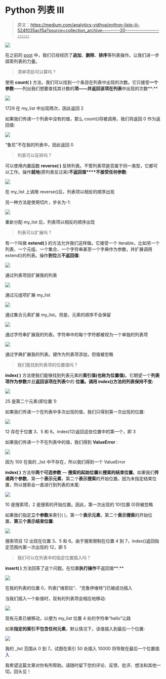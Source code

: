 # Python 列表 III

> 原文：<https://medium.com/analytics-vidhya/python-lists-iii-524f035acf5a?source=collection_archive---------20----------------------->

![](img/1c728f9bd1ed0070c66709d45953b5bc.png)

在之前的 [post](/analytics-vidhya/python-lists-ii-a6681421b60e) 中，我们已经经历了**追加**、**删除**、**排序**等列表操作。让我们进一步探索列表的力量。

> 清单项目可以算吗？

使用 **count( )** 方法，我们可以找到一个条目在列表中出现的次数。它只接受**一个参数**——列出我们想要查找其计数的**项——并返回该项在列表**中出现的次数**:**

![](img/f3d9286974d3bcc2e1ab88a62fabac85.png)

1729 在 my_list 中出现两次，因此返回 2

如果我们传递一个列表中没有的值，那么 count()将被调用，我们将返回 0 作为返回值:

![](img/af6eb226a283c5b5ebe512dae61c5ae4.png)

“鲁尼”不在我的列表中，因此返回 0

> 列表可以反转吗？

可以使用内置函数 **reverse( )** 反转列表。不管列表项是否属于同一类型，它都可以工作。操作**就地**(原列表反过来)**不返回值****不接受任何参数**:

![](img/4e827c99b43d0b821e1d559af3e156af.png)

在 my_list 上调用 reverse()后，列表项以相反的顺序出现

另一种方法是使用切片，步长为-1:

![](img/4438a891f4c7ca6d49e064c01c18b4ce.png)

重新分配 my_list 后，列表项以相反的顺序出现

> 列表可以扩展吗？

有一个叫做 **extend( )** 的方法允许我们这样做。它接受一个 iterable，比如另一个列表、一个元组、一个集合、一个字符串甚至一个字典作为参数，并扩展调用 extend()的列表。操作**到位**且**不返回值**:

![](img/5743828e09e7f8ac1f008790dac20812.png)

通过列表项目扩展我的列表

![](img/b4bdbde6d786a77b4c36b7f2ef5441d9.png)

通过元组项扩展 my_list

![](img/76d851bc4040c3441d699d8b01eb47f0.png)

通过集合元素扩展 my_list。但是，元素的顺序不会保留

![](img/db415c40305e3fba4352194ef836ebbf.png)

通过字符串扩展我的列表。字符串中的每个字符都被视为一个单独的列表项

![](img/8b561b6a44b5ba1237cbe171d4cc3e41.png)

通过字典扩展我的列表。键作为列表项添加，但值被忽略

> 我们能找到列表项的位置值吗？

**index( )** 方法使我们能够找到列表元素的**索引值(也称为位置值)**。它期望一个**列表项作为参数**并且**返回该项在列表**中的 **位置。调用 index()方法的列表保持不变:**

![](img/c3d418b14136ba22ecfbaf671806a8bb.png)

25 是第二个元素(即位置 1)

如果我们传递一个在列表中多次出现的值，我们只得到第一次出现的位置:

![](img/e550d721c46ba0967e4161f21c87b743.png)

12 存在于位置 3、5 和 6。index(12)返回这些位置中的第一个，即 3

如果我们传递一个不在列表中的值，我们得到 **ValueError** :

![](img/64343a3684c352f33ddd4305c88e4109.png)

因为 100 在我的 _list 中不存在，所以我们得到一个 ValueError

**index( )** 方法带**两个可选参数** — **搜索的起始位置**和**搜索的结束位置**。如果我们**传递两个参数**，第一个**表示元素**，第二个**表示搜索**的开始位置。因为未指定结束位置，所以搜索会一直进行到列表的末尾:

![](img/a55560d887ab3fa5ca6e743bffe0365b.png)

10 是搜索项，2 是搜索的开始位置。因此，第一次出现的 10(位置 0)将被忽略

如果我们指定**三个参数**来索引( )，第一个**表示元素**，第二个**表示搜索**的开始位置，**第三个表示结束位置**:

![](img/ecbdc8424106a94613933a3ee1f905fb.png)

搜索项目 12 出现在位置 3、5 和 6。由于搜索限制在位置 4 到 7，index()返回指定范围内第一次出现的 12，即 5

> 我们可以在列表中的指定位置插入吗？

**insert( )** 方法回答了这个问题。在位置**执行操作**不返回值**:**

![](img/7203ad7029c683e5404cc2198fdcccff.png)

在我的列表的位置 0，列表[“维耶拉”、“克鲁伊维特”]已被成功插入

当我们插入一个新值时，现有的列表项会相应地移动:

![](img/ff8cd6d22f26552bcb2a794888b69a89.png)

现有元素已被移动，以便为 my_list 位置 4 处的字符串“hello”让路

如果**指定的索引不包含任何元素**，默认情况下，该值插入到最后一个位置:

![](img/12e1f4426fa2c860a5645120266f3213.png)

我的 _list 范围从 0 到 7。试图在索引 50 处插入 10000 将导致在最后一个位置插入

我希望这篇文章对你有所帮助。请随时留下您的评论、反馈、批评、想法和其他一切。回头见！